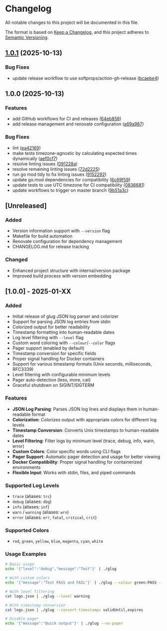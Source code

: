 # Changelog

All notable changes to this project will be documented in this file.

The format is based on [Keep a Changelog](https://keepachangelog.com/en/1.0.0/),
and this project adheres to [Semantic Versioning](https://semver.org/spec/v2.0.0.html).

## [1.0.1](https://github.com/d0ugal/glug/compare/v1.0.0...v1.0.1) (2025-10-13)


### Bug Fixes

* update release workflow to use softprops/action-gh-release ([bcaebe4](https://github.com/d0ugal/glug/commit/bcaebe4f2512fefbfdc362132ae93e0dc6b9b0bb))

## 1.0.0 (2025-10-13)


### Features

* add GitHub workflows for CI and releases ([64eb858](https://github.com/d0ugal/glug/commit/64eb858f4717ab7d36d156c9b6258e098d6156db))
* add release management and renovate configuration ([a69a987](https://github.com/d0ugal/glug/commit/a69a9877ca4142d6d35988804ede357f3ab8ffa6))


### Bug Fixes

* lint ([ea42169](https://github.com/d0ugal/glug/commit/ea421693ddefca35b9b59ac485ef1cf877b5a6c9))
* make tests timezone-agnostic by calculating expected times dynamically ([aef0cf7](https://github.com/d0ugal/glug/commit/aef0cf7b1fe07f13195852d62f2853660f351363))
* resolve linting issues ([091228a](https://github.com/d0ugal/glug/commit/091228a1f2018d9807db17bfd2289f5d9d274bd0))
* resolve remaining linting issues ([72d2225](https://github.com/d0ugal/glug/commit/72d222558b007cb048d68e8d3cf3e2991410d035))
* run go mod tidy to fix linting issues ([9152292](https://github.com/d0ugal/glug/commit/91522923689d69ea061b09156c2d59d2b238ae33))
* update go.mod dependencies for compatibility ([6c69f59](https://github.com/d0ugal/glug/commit/6c69f59f4fc0bc226324a25c9aa1ffb96aee2516))
* update tests to use UTC timezone for CI compatibility ([0836681](https://github.com/d0ugal/glug/commit/083668162e9efc455ba54ee84f4225c9a4c1d081))
* update workflows to trigger on master branch ([9b51a3c](https://github.com/d0ugal/glug/commit/9b51a3c12c485557fc09b5ad730f1d3b4565b02e))

## [Unreleased]

### Added
- Version information support with `--version` flag
- Makefile for build automation
- Renovate configuration for dependency management
- CHANGELOG.md for release tracking

### Changed
- Enhanced project structure with internal/version package
- Improved build process with version embedding

## [1.0.0] - 2025-01-XX

### Added
- Initial release of glug JSON log parser and colorizer
- Support for parsing JSON log entries from stdin
- Colorized output for better readability
- Timestamp formatting into human-readable dates
- Log level filtering with `--level` flag
- Custom word coloring with `--colour`/`--color` flags
- Pager support (enabled by default)
- Timestamp conversion for specific fields
- Proper signal handling for Docker containers
- Support for various timestamp formats (Unix seconds, milliseconds, RFC3339)
- Level filtering with configurable minimum levels
- Pager auto-detection (less, more, cat)
- Graceful shutdown on SIGINT/SIGTERM

### Features
- **JSON Log Parsing**: Parses JSON log lines and displays them in human-readable format
- **Colorization**: Colorizes output with appropriate colors for different log levels
- **Timestamp Conversion**: Converts Unix timestamps to human-readable dates
- **Level Filtering**: Filter logs by minimum level (trace, debug, info, warn, error)
- **Custom Colors**: Color specific words using CLI flags
- **Pager Support**: Automatic pager detection and usage for better viewing
- **Docker Compatibility**: Proper signal handling for containerized environments
- **Flexible Input**: Works with stdin, files, and piped commands

### Supported Log Levels
- `trace` (aliases: `trc`)
- `debug` (aliases: `dbg`)
- `info` (aliases: `inf`)
- `warn` / `warning` (aliases: `wrn`)
- `error` (aliases: `err`, `fatal`, `critical`, `crit`)

### Supported Colors
- `red`, `green`, `yellow`, `blue`, `magenta`, `cyan`, `white`

### Usage Examples
```bash
# Basic usage
echo '{"level":"debug","message":"Test"}' | ./glug

# With custom colors
echo '{"message":"Test PASS and FAIL"}' | ./glug --colour green:PASS --colour red:FAIL

# With level filtering
cat logs.json | ./glug --level warning

# With timestamp conversion
cat logs.json | ./glug --convert-timestamps validUntil,expires

# Disable pager
echo '{"message":"Quick output"}' | ./glug --no-pager
```
